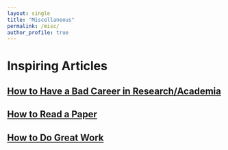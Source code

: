 ```yaml
---
layout: single
title: "Miscellaneous"
permalink: /misc/
author_profile: true
---
```


# Inspiring Articles

## [How to Have a Bad Career in Research/Academia](https://people.eecs.berkeley.edu/~pattrsn/talks/BadCareer.pdf)
## [How to Read a Paper](https://web.stanford.edu/class/ee384m/Handouts/HowtoReadPaper.pdf)
## [How to Do Great Work](https://www.paulgraham.com/greatwork.html)
